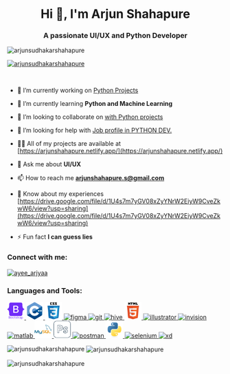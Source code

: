 <h1 align="center">Hi 👋, I'm Arjun Shahapure</h1>
<h3 align="center">A passionate UI/UX and Python Developer</h3>

<p align="left"> <img src="https://komarev.com/ghpvc/?username=arjunsudhakarshahapure&label=Profile%20views&color=0e75b6&style=flat" alt="arjunsudhakarshahapure" /> </p>

<p align="left"> <a href="https://github.com/ryo-ma/github-profile-trophy"><img src="https://github-profile-trophy.vercel.app/?username=arjunsudhakarshahapure" alt="arjunsudhakarshahapure" /></a> </p>

<p align="left"> <a href="https://twitter.com/" target="blank"><img src="https://img.shields.io/twitter/follow/?logo=twitter&style=for-the-badge" alt="" /></a> </p>

- 🔭 I’m currently working on [Python Projects](will-be-updated-soon)

- 🌱 I’m currently learning **Python and Machine Learning**

- 👯 I’m looking to collaborate on [with Python projects](will-be-updated-soon)

- 🤝 I’m looking for help with [Job profile in PYTHON DEV.](will-be-updated-soon)

- 👨‍💻 All of my projects are available at [https://arjunshahapure.netlify.app/](https://arjunshahapure.netlify.app/)

- 💬 Ask me about **UI/UX**

- 📫 How to reach me **arjunshahapure.s@gmail.com**

- 📄 Know about my experiences [https://drive.google.com/file/d/1U4s7m7yGV08xZyYNrW2EiyW9CveZkwW6/view?usp=sharing](https://drive.google.com/file/d/1U4s7m7yGV08xZyYNrW2EiyW9CveZkwW6/view?usp=sharing)

- ⚡ Fun fact **I can guess lies**

<h3 align="left">Connect with me:</h3>
<p align="left">
<a href="https://instagram.com/ayee_arjyaa" target="blank"><img align="center" src="https://raw.githubusercontent.com/rahuldkjain/github-profile-readme-generator/master/src/images/icons/Social/instagram.svg" alt="ayee_arjyaa" height="30" width="40" /></a>
</p>

<h3 align="left">Languages and Tools:</h3>
<p align="left"> <a href="https://getbootstrap.com" target="_blank" rel="noreferrer"> <img src="https://raw.githubusercontent.com/devicons/devicon/master/icons/bootstrap/bootstrap-plain-wordmark.svg" alt="bootstrap" width="40" height="40"/> </a> <a href="https://www.w3schools.com/cpp/" target="_blank" rel="noreferrer"> <img src="https://raw.githubusercontent.com/devicons/devicon/master/icons/cplusplus/cplusplus-original.svg" alt="cplusplus" width="40" height="40"/> </a> <a href="https://www.w3schools.com/css/" target="_blank" rel="noreferrer"> <img src="https://raw.githubusercontent.com/devicons/devicon/master/icons/css3/css3-original-wordmark.svg" alt="css3" width="40" height="40"/> </a> <a href="https://www.figma.com/" target="_blank" rel="noreferrer"> <img src="https://www.vectorlogo.zone/logos/figma/figma-icon.svg" alt="figma" width="40" height="40"/> </a> <a href="https://git-scm.com/" target="_blank" rel="noreferrer"> <img src="https://www.vectorlogo.zone/logos/git-scm/git-scm-icon.svg" alt="git" width="40" height="40"/> </a> <a href="https://hive.apache.org/" target="_blank" rel="noreferrer"> <img src="https://www.vectorlogo.zone/logos/apache_hive/apache_hive-icon.svg" alt="hive" width="40" height="40"/> </a> <a href="https://www.w3.org/html/" target="_blank" rel="noreferrer"> <img src="https://raw.githubusercontent.com/devicons/devicon/master/icons/html5/html5-original-wordmark.svg" alt="html5" width="40" height="40"/> </a> <a href="https://www.adobe.com/in/products/illustrator.html" target="_blank" rel="noreferrer"> <img src="https://www.vectorlogo.zone/logos/adobe_illustrator/adobe_illustrator-icon.svg" alt="illustrator" width="40" height="40"/> </a> <a href="https://www.invisionapp.com/" target="_blank" rel="noreferrer"> <img src="https://www.vectorlogo.zone/logos/invisionapp/invisionapp-icon.svg" alt="invision" width="40" height="40"/> </a> <a href="https://www.mathworks.com/" target="_blank" rel="noreferrer"> <img src="https://upload.wikimedia.org/wikipedia/commons/2/21/Matlab_Logo.png" alt="matlab" width="40" height="40"/> </a> <a href="https://www.mysql.com/" target="_blank" rel="noreferrer"> <img src="https://raw.githubusercontent.com/devicons/devicon/master/icons/mysql/mysql-original-wordmark.svg" alt="mysql" width="40" height="40"/> </a> <a href="https://www.photoshop.com/en" target="_blank" rel="noreferrer"> <img src="https://raw.githubusercontent.com/devicons/devicon/master/icons/photoshop/photoshop-line.svg" alt="photoshop" width="40" height="40"/> </a> <a href="https://postman.com" target="_blank" rel="noreferrer"> <img src="https://www.vectorlogo.zone/logos/getpostman/getpostman-icon.svg" alt="postman" width="40" height="40"/> </a> <a href="https://www.python.org" target="_blank" rel="noreferrer"> <img src="https://raw.githubusercontent.com/devicons/devicon/master/icons/python/python-original.svg" alt="python" width="40" height="40"/> </a> <a href="https://www.selenium.dev" target="_blank" rel="noreferrer"> <img src="https://raw.githubusercontent.com/detain/svg-logos/780f25886640cef088af994181646db2f6b1a3f8/svg/selenium-logo.svg" alt="selenium" width="40" height="40"/> </a> <a href="https://www.adobe.com/products/xd.html" target="_blank" rel="noreferrer"> <img src="https://cdn.worldvectorlogo.com/logos/adobe-xd.svg" alt="xd" width="40" height="40"/> </a> </p>

<p><img align="left" src="https://github-readme-stats.vercel.app/api/top-langs?username=arjunsudhakarshahapure&show_icons=true&locale=en&layout=compact" alt="arjunsudhakarshahapure" /></p>

<p>&nbsp;<img align="center" src="https://github-readme-stats.vercel.app/api?username=arjunsudhakarshahapure&show_icons=true&locale=en" alt="arjunsudhakarshahapure" /></p>

<p><img align="center" src="https://github-readme-streak-stats.herokuapp.com/?user=arjunsudhakarshahapure&" alt="arjunsudhakarshahapure" /></p>
